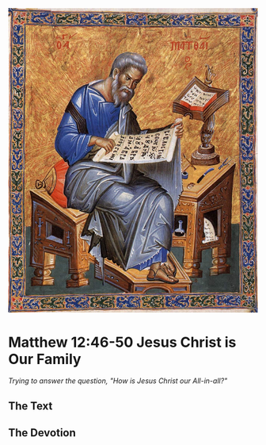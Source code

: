 <img class="intro-right" src="art-matthew.jpg">

# Matthew 12:46-50 Jesus Christ is Our Family

*Trying to answer the question, "How is Jesus Christ our All-in-all?"*

## The Text

## The Devotion